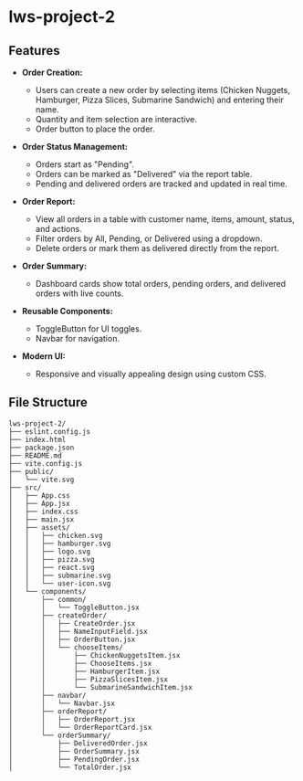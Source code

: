 # lws-project-2

## Features

- **Order Creation:**

  - Users can create a new order by selecting items (Chicken Nuggets, Hamburger, Pizza Slices, Submarine Sandwich) and entering their name.
  - Quantity and item selection are interactive.
  - Order button to place the order.

- **Order Status Management:**

  - Orders start as "Pending".
  - Orders can be marked as "Delivered" via the report table.
  - Pending and delivered orders are tracked and updated in real time.

- **Order Report:**

  - View all orders in a table with customer name, items, amount, status, and actions.
  - Filter orders by All, Pending, or Delivered using a dropdown.
  - Delete orders or mark them as delivered directly from the report.

- **Order Summary:**

  - Dashboard cards show total orders, pending orders, and delivered orders with live counts.

- **Reusable Components:**

  - ToggleButton for UI toggles.
  - Navbar for navigation.

- **Modern UI:**
  - Responsive and visually appealing design using custom CSS.

## File Structure

```
lws-project-2/
├── eslint.config.js
├── index.html
├── package.json
├── README.md
├── vite.config.js
├── public/
│   └── vite.svg
├── src/
│   ├── App.css
│   ├── App.jsx
│   ├── index.css
│   ├── main.jsx
│   ├── assets/
│   │   ├── chicken.svg
│   │   ├── hamburger.svg
│   │   ├── logo.svg
│   │   ├── pizza.svg
│   │   ├── react.svg
│   │   ├── submarine.svg
│   │   └── user-icon.svg
│   └── components/
│       ├── common/
│       │   └── ToggleButton.jsx
│       ├── createOrder/
│       │   ├── CreateOrder.jsx
│       │   ├── NameInputField.jsx
│       │   ├── OrderButton.jsx
│       │   └── chooseItems/
│       │       ├── ChickenNuggetsItem.jsx
│       │       ├── ChooseItems.jsx
│       │       ├── HamburgerItem.jsx
│       │       ├── PizzaSlicesItem.jsx
│       │       └── SubmarineSandwichItem.jsx
│       ├── navbar/
│       │   └── Navbar.jsx
│       ├── orderReport/
│       │   ├── OrderReport.jsx
│       │   └── OrderReportCard.jsx
│       └── orderSummary/
│           ├── DeliveredOrder.jsx
│           ├── OrderSummary.jsx
│           ├── PendingOrder.jsx
│           └── TotalOrder.jsx
```
